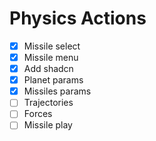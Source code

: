 # Physics Actions

- [x] Missile select
- [x] Missile menu
- [x] Add shadcn
- [x] Planet params
- [x] Missiles params
- [ ] Trajectories
- [ ] Forces
- [ ] Missile play